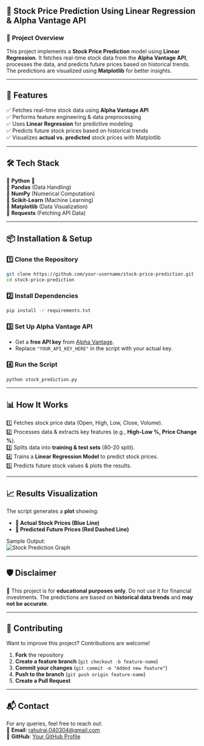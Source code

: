 ## 📌 **Stock Price Prediction Using Linear Regression & Alpha Vantage API**

### 📖 **Project Overview**  
This project implements a **Stock Price Prediction** model using **Linear Regression**. It fetches real-time stock data from the **Alpha Vantage API**, processes the data, and predicts future prices based on historical trends. The predictions are visualized using **Matplotlib** for better insights.

---

## 🚀 **Features**
✅ Fetches real-time stock data using **Alpha Vantage API**  
✅ Performs feature engineering & data preprocessing  
✅ Uses **Linear Regression** for predictive modeling  
✅ Predicts future stock prices based on historical trends  
✅ Visualizes **actual vs. predicted** stock prices with Matplotlib  

---

## 🛠️ **Tech Stack**
🔹 **Python** 🐍  
🔹 **Pandas** (Data Handling)  
🔹 **NumPy** (Numerical Computation)  
🔹 **Scikit-Learn** (Machine Learning)  
🔹 **Matplotlib** (Data Visualization)  
🔹 **Requests** (Fetching API Data)  

---

## 📦 **Installation & Setup**
### 1️⃣ **Clone the Repository**
```bash
git clone https://github.com/your-username/stock-price-prediction.git
cd stock-price-prediction
```

### 2️⃣ **Install Dependencies**
```bash
pip install -r requirements.txt
```

### 3️⃣ **Set Up Alpha Vantage API**
- Get a **free API key** from [Alpha Vantage](https://www.alphavantage.co/support/#api-key).
- Replace `"YOUR_API_KEY_HERE"` in the script with your actual key.

### 4️⃣ **Run the Script**
```bash
python stock_prediction.py
```

---

## 📊 **How It Works**
1️⃣ Fetches stock price data (Open, High, Low, Close, Volume).  
2️⃣ Processes data & extracts key features (e.g., **High-Low %, Price Change %**).  
3️⃣ Splits data into **training & test sets** (80-20 split).  
4️⃣ Trains a **Linear Regression Model** to predict stock prices.  
5️⃣ Predicts future stock values & plots the results.  

---

## 📈 **Results Visualization**
The script generates a **plot** showing:
- **🔵 Actual Stock Prices (Blue Line)**
- **🔴 Predicted Future Prices (Red Dashed Line)**  

Sample Output:  
![Stock Prediction Graph](https://via.placeholder.com/800x400?text=Stock+Price+Prediction+Graph)  

---

## 🛡️ **Disclaimer**
📢 This project is for **educational purposes only**. Do not use it for financial investments. The predictions are based on **historical data trends** and **may not be accurate**.  

---

## 🤝 **Contributing**
Want to improve this project? Contributions are welcome!  
1. **Fork** the repository  
2. **Create a feature branch** (`git checkout -b feature-name`)  
3. **Commit your changes** (`git commit -m "Added new feature"`)  
4. **Push to the branch** (`git push origin feature-name`)  
5. **Create a Pull Request**  

---

## 📬 **Contact**
For any queries, feel free to reach out:  
📧 **Email**: rahulraj.040304@gmail.com  
🐙 **GitHub**: [Your GitHub Profile](https://github.com/your-username)  
